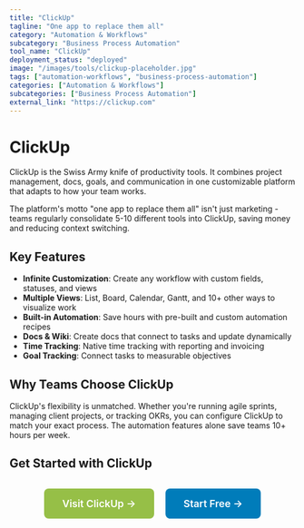 ```yaml
---
title: "ClickUp"
tagline: "One app to replace them all"
category: "Automation & Workflows"
subcategory: "Business Process Automation"
tool_name: "ClickUp"
deployment_status: "deployed"
image: "/images/tools/clickup-placeholder.jpg"
tags: ["automation-workflows", "business-process-automation"]
categories: ["Automation & Workflows"]
subcategories: ["Business Process Automation"]
external_link: "https://clickup.com"
---
```


# ClickUp

ClickUp is the Swiss Army knife of productivity tools. It combines project management, docs, goals, and communication in one customizable platform that adapts to how your team works.

The platform's motto "one app to replace them all" isn't just marketing - teams regularly consolidate 5-10 different tools into ClickUp, saving money and reducing context switching.

## Key Features
- **Infinite Customization**: Create any workflow with custom fields, statuses, and views
- **Multiple Views**: List, Board, Calendar, Gantt, and 10+ other ways to visualize work
- **Built-in Automation**: Save hours with pre-built and custom automation recipes
- **Docs & Wiki**: Create docs that connect to tasks and update dynamically
- **Time Tracking**: Native time tracking with reporting and invoicing
- **Goal Tracking**: Connect tasks to measurable objectives

## Why Teams Choose ClickUp
ClickUp's flexibility is unmatched. Whether you're running agile sprints, managing client projects, or tracking OKRs, you can configure ClickUp to match your exact process. The automation features alone save teams 10+ hours per week.

## Get Started with ClickUp

<div style="text-align: center; margin: 2rem 0;">
  <a href="https://clickup.com" target="_blank" rel="noopener noreferrer" style="display: inline-block; background: #96BF47; color: white; padding: 1rem 2rem; text-decoration: none; border-radius: 8px; font-weight: 600; font-size: 1.1rem; margin-right: 1rem;">Visit ClickUp →</a>
  <a href="https://clickup.com/signup" target="_blank" rel="noopener noreferrer" style="display: inline-block; background: #007cba; color: white; padding: 1rem 2rem; text-decoration: none; border-radius: 8px; font-weight: 600; font-size: 1.1rem;">Start Free →</a>
</div>